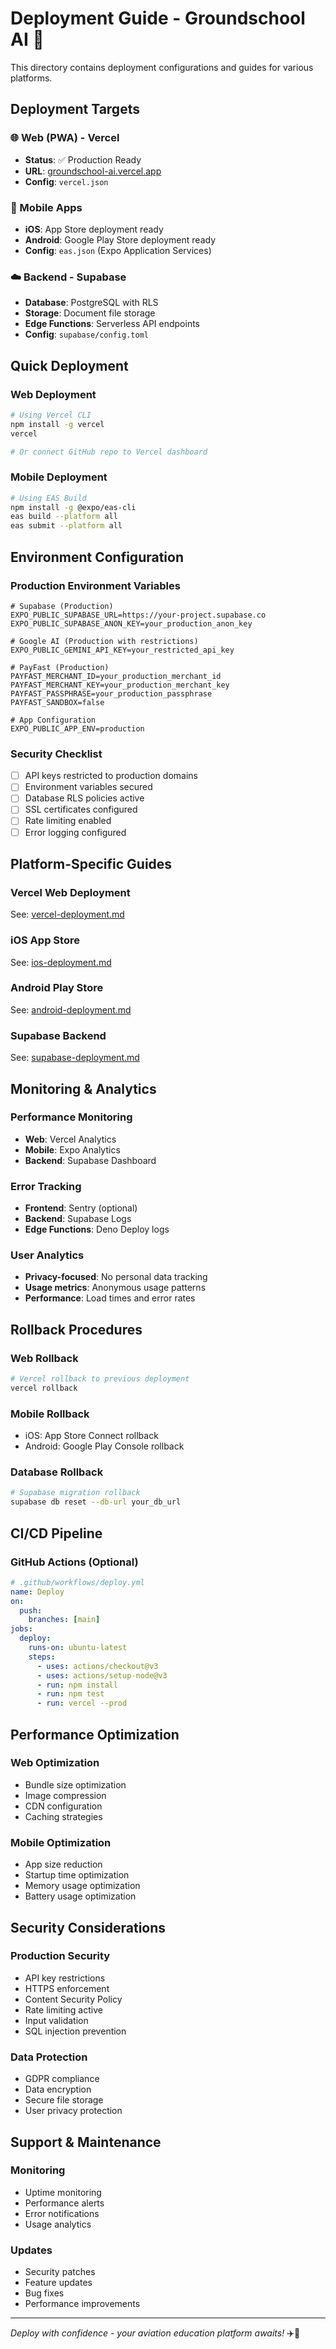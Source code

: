 # Deployment Guide - Groundschool AI 🚀

This directory contains deployment configurations and guides for various platforms.

## Deployment Targets

### 🌐 Web (PWA) - Vercel
- **Status**: ✅ Production Ready
- **URL**: [groundschool-ai.vercel.app](https://groundschool-ai.vercel.app)
- **Config**: `vercel.json`

### 📱 Mobile Apps
- **iOS**: App Store deployment ready
- **Android**: Google Play Store deployment ready
- **Config**: `eas.json` (Expo Application Services)

### ☁️ Backend - Supabase
- **Database**: PostgreSQL with RLS
- **Storage**: Document file storage
- **Edge Functions**: Serverless API endpoints
- **Config**: `supabase/config.toml`

## Quick Deployment

### Web Deployment
```bash
# Using Vercel CLI
npm install -g vercel
vercel

# Or connect GitHub repo to Vercel dashboard
```

### Mobile Deployment
```bash
# Using EAS Build
npm install -g @expo/eas-cli
eas build --platform all
eas submit --platform all
```

## Environment Configuration

### Production Environment Variables
```env
# Supabase (Production)
EXPO_PUBLIC_SUPABASE_URL=https://your-project.supabase.co
EXPO_PUBLIC_SUPABASE_ANON_KEY=your_production_anon_key

# Google AI (Production with restrictions)
EXPO_PUBLIC_GEMINI_API_KEY=your_restricted_api_key

# PayFast (Production)
PAYFAST_MERCHANT_ID=your_production_merchant_id
PAYFAST_MERCHANT_KEY=your_production_merchant_key
PAYFAST_PASSPHRASE=your_production_passphrase
PAYFAST_SANDBOX=false

# App Configuration
EXPO_PUBLIC_APP_ENV=production
```

### Security Checklist
- [ ] API keys restricted to production domains
- [ ] Environment variables secured
- [ ] Database RLS policies active
- [ ] SSL certificates configured
- [ ] Rate limiting enabled
- [ ] Error logging configured

## Platform-Specific Guides

### Vercel Web Deployment
See: [vercel-deployment.md](vercel-deployment.md)

### iOS App Store
See: [ios-deployment.md](ios-deployment.md)

### Android Play Store
See: [android-deployment.md](android-deployment.md)

### Supabase Backend
See: [supabase-deployment.md](supabase-deployment.md)

## Monitoring & Analytics

### Performance Monitoring
- **Web**: Vercel Analytics
- **Mobile**: Expo Analytics
- **Backend**: Supabase Dashboard

### Error Tracking
- **Frontend**: Sentry (optional)
- **Backend**: Supabase Logs
- **Edge Functions**: Deno Deploy logs

### User Analytics
- **Privacy-focused**: No personal data tracking
- **Usage metrics**: Anonymous usage patterns
- **Performance**: Load times and error rates

## Rollback Procedures

### Web Rollback
```bash
# Vercel rollback to previous deployment
vercel rollback
```

### Mobile Rollback
- iOS: App Store Connect rollback
- Android: Google Play Console rollback

### Database Rollback
```bash
# Supabase migration rollback
supabase db reset --db-url your_db_url
```

## CI/CD Pipeline

### GitHub Actions (Optional)
```yaml
# .github/workflows/deploy.yml
name: Deploy
on:
  push:
    branches: [main]
jobs:
  deploy:
    runs-on: ubuntu-latest
    steps:
      - uses: actions/checkout@v3
      - uses: actions/setup-node@v3
      - run: npm install
      - run: npm test
      - run: vercel --prod
```

## Performance Optimization

### Web Optimization
- Bundle size optimization
- Image compression
- CDN configuration
- Caching strategies

### Mobile Optimization
- App size reduction
- Startup time optimization
- Memory usage optimization
- Battery usage optimization

## Security Considerations

### Production Security
- API key restrictions
- HTTPS enforcement
- Content Security Policy
- Rate limiting active
- Input validation
- SQL injection prevention

### Data Protection
- GDPR compliance
- Data encryption
- Secure file storage
- User privacy protection

## Support & Maintenance

### Monitoring
- Uptime monitoring
- Performance alerts
- Error notifications
- Usage analytics

### Updates
- Security patches
- Feature updates
- Bug fixes
- Performance improvements

---

*Deploy with confidence - your aviation education platform awaits!* ✈️🚀
